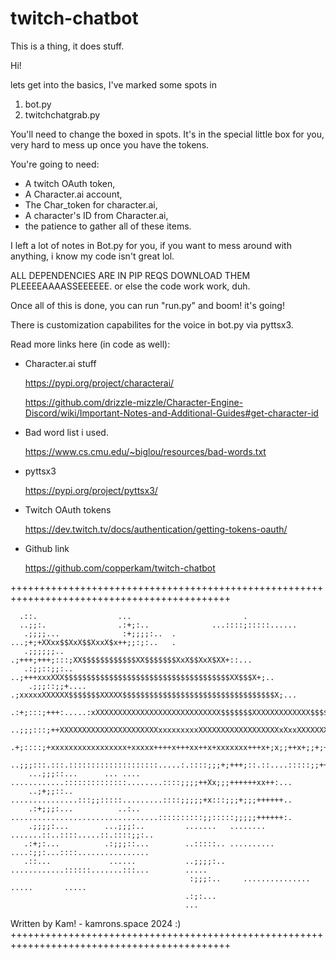 # twitch-chatbot
This is a thing, it does stuff.


Hi! 

lets get into the basics, I've marked some spots in
1. bot.py
2. twitchchatgrab.py

You'll need to change the boxed in spots. It's in the special little box for you, very hard to mess up once you have the tokens.

You're going to need:
- A twitch OAuth token, 
- A Character.ai account,
- The Char_token for character.ai,
- A character's ID from Character.ai,
- the patience to gather all of these items.

I left a lot of notes in Bot.py for you, if you want to mess around with anything, i know my code isn't great lol.

ALL DEPENDENCIES ARE IN PIP REQS DOWNLOAD THEM PLEEEEAAAASSEEEEEE. or else the code work work, duh.

Once all of this is done, you can run "run.py" and boom! it's going!

There is customization capabilites for the voice in bot.py via pyttsx3. 



Read more links here (in code as well):

- Character.ai stuff

	https://pypi.org/project/characterai/
	
	https://github.com/drizzle-mizzle/Character-Engine-Discord/wiki/Important-Notes-and-Additional-Guides#get-character-id

- Bad word list i used.

	https://www.cs.cmu.edu/~biglou/resources/bad-words.txt

- pyttsx3

	https://pypi.org/project/pyttsx3/

- Twitch OAuth tokens

	https://dev.twitch.tv/docs/authentication/getting-tokens-oauth/

- Github link

   	https://github.com/copperkam/twitch-chatbot



++++++++++++++++++++++++++++++++++++++++++++++++++++++++++++++++++++++++++++++++++++++++++++
                                                                                                    
                                                                                                    
      .::.                  ...                         .                                           
      ..;;:.                .:+;:..              ...::::;:::::......                                
       .;;;;...              :+;;;;:..  . ...;+;+XXxx$$XxX$$XxxX$x++;;:;:..   .                     
       .;;;;;;..            .;+++;+++;:::;XX$$$$$$$$$$$$XX$$$$$$$XxX$$XxX$XX+::...                  
       .:;;::;;:..        ..;+++xxxXXX$$$$$$$$$$$$$$$$$$$$$$$$$$$$$$$$$$$$$XX$$$X+;..               
        .;;;::;;+....    .;xxxxxXXXXXX$$$$$$$XXXXX$$$$$$$$$$$$$$$$$$$$$$$$$$$$$$$$$$X;...           
        .:+;:::;+++:.....:xXXXXXXXXXXXXXXXXXXXXXXXXXXXX$$$$$$$XXXXXXXXXXXXX$$$$$$$$$XXXx;...        
        ..;;;:::;++XXXXXXXXXXXXXXXXXXXXXXxxxxxxxxxXXXXXXXXXXXXXXXXXXxXxxXXXXXXXXXXXXXXXXXx+..       
          .+;::::;+xxxxxxxxxxxxxxxxx+xxxxx++++x+++xx++x+xxxxxxx+++x+;x;;++x+;;+;+++X$XxxxxxX;..     
         ..;;;:::.:::.::::::::::::::::::::.....:.::::;;;+;+++;::.::....:::::;;++++X$xxxxxxxxXx+.    
        ...;;;::...      ... ....    ............::::::::::::::........::::;;;;++Xx;;;++++++xx++:...
        ..;+;;::..                   ...............:::;;:::::.........::::;;;;;+x:::;;;+;;;++++++..
        .:+;;;:...          ..:..    .................................::::::::::;;:::::;;;;;++++++:.
        .;;;;:...        ...;;;:..         .......   ........       .......::..::::.....::.::::;;:..
       .:+;:...          .:;;;::...        ..:::::.. ..........     ....:;;:...::::................ 
       .::...             ......           ..;;;;:..  ............::::::.......:::...        .....  
                                            :;;;:..     ...............        .....       .....    
                                           .:;:...                                                  
                                           ...                                                      
                                                                                                    
                                                                                                    
                                                                                                    
                                                                                                    
                                                                                                    
                                                                                                    
 Written by Kam! - kamrons.space 2024 :)                                                                                                   
++++++++++++++++++++++++++++++++++++++++++++++++++++++++++++++++++++++++++++++++++++++++++++
